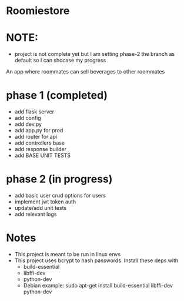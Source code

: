 # Roomiestore

# NOTE:
- project is not complete yet but I am setting phase-2 the branch as default so I can shocase my progress

An app where roommates can sell beverages to other roommates

# phase 1 (completed)
- add flask server
- add config
- add dev.py
- add app.py for prod
- add router for api
- add controllers base
- add response builder
- add BASE UNIT TESTS

# phase 2 (in progress)
- add basic user crud options for users
- implement jwt token auth
- update/add unit tests
- add relevant logs

# Notes
- This project is meant to be run in linux envs
- This project uses bcrypt to hash passwords. Install these deps with
    - build-essential
    - libffi-dev
    - python-dev
    - Debian example: sudo apt-get install build-essential libffi-dev python-dev
